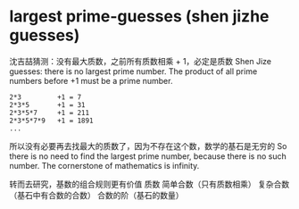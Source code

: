 # largest prime-guesses (shen jizhe guesses)

沈吉喆猜测：没有最大质数，之前所有质数相乘 + 1，必定是质数
Shen Jize guesses: there is no largest prime number. The product of all prime numbers before +1 must be a prime number. 

```
2*3         +1 = 7
2*3*5       +1 = 31
2*3*5*7     +1 = 211
2*3*5*7*9   +1 = 1891
...
```

所以没有必要再去找最大的质数了，因为不存在这个数，数学的基石是无穷的
So there is no need to find the largest prime number, because there is no such number. The cornerstone of mathematics is infinity.

转而去研究，基数的组合规则更有价值
质数
简单合数（只有质数相乘）
复杂合数（基石中有合数的合数）
合数的阶（基石的数量）
